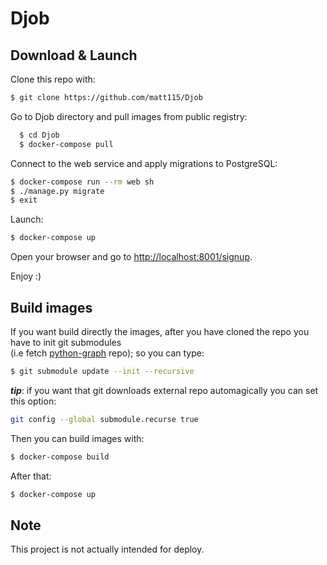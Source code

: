 # Djob
## Download & Launch

Clone this repo with:
  ```bash
  $ git clone https://github.com/matt115/Djob
  ```

Go to Djob directory and pull images from public registry:

  ```bash
    $ cd Djob
    $ docker-compose pull
  ```
Connect to the web service and apply migrations to PostgreSQL:
  ```bash
  $ docker-compose run --rm web sh
  $ ./manage.py migrate
  $ exit
  ```
Launch:
  ```bash
  $ docker-compose up
  ```
Open your browser and go to <http://localhost:8001/signup>.

Enjoy :)

## Build images

If you want build directly the images, after you have cloned the repo you have to init git submodules\
(i.e fetch [python-graph](https://github.com/Shoobx/python-graph/tree/master) repo); so you can type:
  ```bash
  $ git submodule update --init --recursive
  ```
**_tip_**: if you want that git downloads external repo automagically you can set this option:
  ```bash
  git config --global submodule.recurse true
  ```
Then you can build images with:
  ```bash
  $ docker-compose build
  ```
After that:
  ```bash
  $ docker-compose up
  ```

## Note

This project is not actually intended for deploy.  
